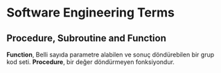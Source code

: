 # Software Engineering Terms

## Procedure, Subroutine and Function

**Function**, Belli sayıda parametre alabilen ve sonuç döndürebilen bir grup kod seti.
**Procedure**, bir değer döndürmeyen fonksiyondur.

